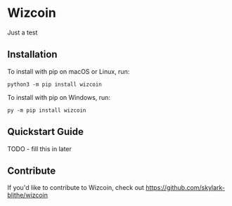 # Wizcoin


Just a test

## Installation

To install with pip on macOS or Linux, run:

    python3 -m pip install wizcoin

To install with pip on Windows, run:

    py -m pip install wizcoin

## Quickstart Guide

TODO - fill this in later

## Contribute

If you'd like to contribute to Wizcoin, check out https://github.com/skylark-blithe/wizcoin
